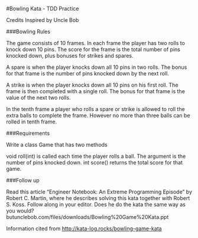 #Bowling Kata - TDD Practice

Credits
Inspired by Uncle Bob

###Bowling Rules

The game consists of 10 frames. In each frame the player has two rolls to knock down 10 pins. The score for the frame is the total number of pins knocked down, plus bonuses for strikes and spares.

A spare is when the player knocks down all 10 pins in two rolls. The bonus for that frame is the number of pins knocked down by the next roll.

A strike is when the player knocks down all 10 pins on his first roll. The frame is then completed with a single roll. The bonus for that frame is the value of the next two rolls.

In the tenth frame a player who rolls a spare or strike is allowed to roll the extra balls to complete the frame. However no more than three balls can be rolled in tenth frame.

###Requirements

Write a class Game that has two methods

void roll(int) is called each time the player rolls a ball. The argument is the number of pins knocked down.
int score() returns the total score for that game.

###Follow up

Read this article “Engineer Notebook: An Extreme Programming Episode” by Robert C. Martin, where he describes solving this kata together with Robert S. Koss. Follow along in your editor. Does he do the kata the same way as you would? butunclebob.com/files/downloads/Bowling%20Game%20Kata.ppt

Information cited from http://kata-log.rocks/bowling-game-kata

